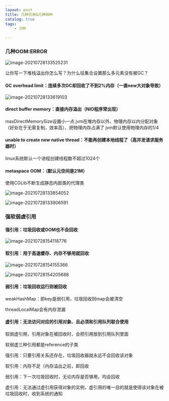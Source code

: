 ```yaml
---
layout: post
title: 几种引用&几种OOM
catalog: true
tags:
    - JVM

---
```


### 几种OOM:ERROR

![image-20210728133525231](https://gitee.com/chrisxyq/picgo/raw/master/https://gitee.com/chrisxyq/image-20210728133525231.png)

让你写一下堆栈溢出你怎么写？为什么往集合设置那么多元素没有被GC？

#### GC overhead limit：连续多次GC却回收了不到2%内存（一直new大对象导致）

![image-20210728133619103](https://gitee.com/chrisxyq/picgo/raw/master/https://gitee.com/chrisxyq/image-20210728133619103.png)

#### direct buffer memory：直接内存溢出（NIO程序常出现）

maxDirectMemorySize设置小一点
jvm在堆内存以外、物理内存以内分配对象（好处在于无需复制，效率高）、把物理内存占满了
jvm默认使用物理内存的1/4

#### unable to create new native thread：不能再创建本地线程了（高并发请求服务器时）

linux系统默认一个进程创建线程数不超过1024个

#### metaspace OOM：（默认元空间是21M）

使用CGLib不断生成静态内部类的代理类

![image-20210728133854052](https://gitee.com/chrisxyq/picgo/raw/master/https://gitee.com/chrisxyq/image-20210728133854052.png)

![image-20210728133906591](https://gitee.com/chrisxyq/picgo/raw/master/https://gitee.com/chrisxyq/image-20210728133906591.png)

### 强软弱虚引用

#### 强引用：垃圾回收或OOM也不会回收

![image-20210728154118776](https://gitee.com/chrisxyq/picgo/raw/master/https://gitee.com/chrisxyq/image-20210728154118776.png)

#### 软引用：用于高速缓存、内存不够用就回收

![image-20210728154155366](https://gitee.com/chrisxyq/picgo/raw/master/https://gitee.com/chrisxyq/image-20210728154155366.png)

![image-20210728154205688](https://gitee.com/chrisxyq/picgo/raw/master/https://gitee.com/chrisxyq/image-20210728154205688.png)

#### 弱引用：垃圾回收运行则被回收

weakHashMap：即key是弱引用，垃圾回收则map会被清空

threadLocalMap会有内存泄漏

#### 虚引用：无法访问对应的引用对象、且必须和引用队列联合使用

软弱虚引用，引用对象在被回收时，会把引用放到引用队列里面



软弱虚三种引用都是reference的子类

强引用：只要引用关系还存在，垃圾回收器就永远不会回收该对象

软引用：内存不足（内存溢出之前，即回收

弱引用：下一次垃圾回收时，无论内存是否够用，均会回收

虚引用：无法通过虚引用获得对象的实例，虚引用的唯一目的就是使得该对象在被垃圾回收时，收到系统的通知